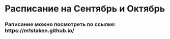 <h1>Расписание на Сентябрь и Октябрь</h1>

<h3>Раписание можно посмотреть по ссылке: https://m1staken.github.io/</h3>


